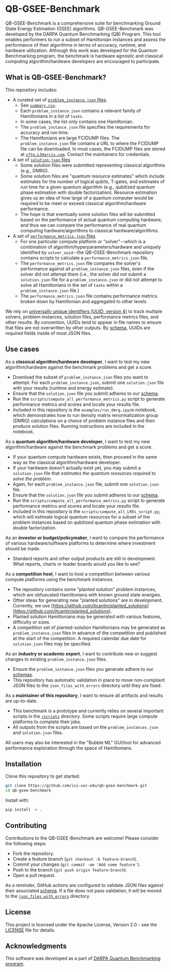 # QB-GSEE-Benchmark

QB-GSEE-Benchmark is a comprehensive suite for benchmarking Ground State Energy Estimation (GSEE) algorithms.  QB-GSEE-Benchmark was developed by the DARPA Quantum Benchmarking (QB) Program. This tool enables performers to run a subset of Hamiltonian instances and assess the performance of their algorithms in terms of accuracy, runtime, and hardware utilization.  Although this work was developed for the Quantum Benchmarking program, the benchmark is hardware agnostic and classical computing algorithm/hardware developers are encouraged to participate.

## What is QB-GSEE-Benchmark?

This repository includes:
- A curated set of [`problem_instance.json` files](./problem_instances/).
  - See [`summary.csv`](summary.csv).
  - Each `problem_instance.json` contains a relevant family of Hamiltonians in a list of `tasks`.
  - In some cases, the list only contains one Hamiltonian.
  - The `problem_instance.json` file specifies the requirements for accuracy and run time.
  - The Hamiltonians are large FCIDUMP files.  The `problem_instance.json` file contains a URL to where the FCIDUMP file can be downloaded.  In most cases, the FCIDUMP files are stored at [`sftp.L3Harris.com`](sftp.L3Harris.com).  Contact the maintainers for credentials.  
- A set of [`solution.json` files](./solution_files/)
  - Some solution files were submitted representing classical algorithms (e.g., DMRG).
  - Some solution files are "quantum resource estimates" which include estimates for the number of logical qubits, T-gates, and estimates of run time for a given quantum algorithm (e.g., qubitized quantum phase estimation with double factorization).  Resource estimation gives us an idea of how large of a quantum computer would be required to be meet or exceed classical algorithm/hardware performance.
  - The hope is that eventually some solution files will be submitted based on the performance of actual quantum computing hardware, and thus we can compare the performance of real quantum computing hardware/algorithms to classical hardware/algorithms.
- A set of [`performance_metrics.json` files](./performance_metrics/)
  - For one particular compute platform or "solver"--which is a combination of algorithm/hyperparameters/hardware and uniquely identified by `solver_uuid`--the QB-GSEE-Benchmark repository contains scripts to calculate a `performance_metrics.json` file.  
  - The `performance_metrics.json` file compares the solver's performance against all `problem_instance.json` files, even if the solver did not attempt them (i.e., the solver did not submit a `solution.json` file for a `problem_instance.json` or did not attempt to solve all Hamiltonians in the set of `tasks` within a `problem_instance.json` file.)
  - The `performance_metrics.json` file contains performance metrics broken down by Hamiltonian and aggregated to other levels. 

We rely on [universally unique identifiers (UUID, version 4)](https://en.wikipedia.org/wiki/Universally_unique_identifier) to track multiple solvers, problem instances, solution files, performance metrics files, and other results.  By convention, UUIDs tend to appear in file names to ensure that files are not overwritten by other outputs.  By [schema](./schemas), UUIDs are required fields inside of most JSON files.  

## Use cases

As a **classical algorithm/hardware developer**, I want to test my new algorithm/hardware against the benchmark problems and get a score.
- Download the subset of `problem_instance.json` files you want to attempt.  For each `problem_instance.json`, submit one `solution.json` file with your results (runtime and energy estimate).
- Ensure that the `solution.json` file you submit adheres to our [schema](./schemas/).
- Run the `scripts/compute_all_performance_metrics.py` script to generate performance metrics and scores and locate your results file. 
- Included in this repository is the `examples/run_dmrg.ipynb` notebook, which demonstrates how to run density matrix renormalization group (DMRG) calculations on a choice of problem instance files and then produce solution files. Running instructions are included in the notebook.

As a **quantum algorithm/hardware developer**, I want to test my new algorithm/hardware against the benchmark problems and get a score. 
- If your quantum compute hardware exists, then proceed in the same way as the classical algorithm/hardware developer.
- If your hardware doesn't actually exist yet, you may submit a `solution.json` file that *estimates the quantum resources required to solve the problem*.
- Again, for each `problem_instance.json` file, submit one `solution.json` file.
- Ensure that the `solution.json` file you submit adheres to our [schema](./schemas/).
- Run the `scripts/compute_all_performance_metrics.py` script to generate performance metrics and scores and locate your results file. 
- Included in this repository is the `scripts/compute_all_LREs_script.py`, which will estimate logical quantum resources for a subset of the problem instances based on qubitized quantum phase estimation with double factorization.

As an **investor or budget/policymaker**, I want to compare the performance of various hardware/software platforms to determine where investment should be made.
- Standard reports and other output products are still in development.  What reports, charts or leader boards would you like to see?

As a **competition host**, I want to host a competition between various compute platforms using the benchmark instances.
- The repository contains some "planted solution" problem instances, which are obfuscated Hamiltonians with known ground state energies.  
- Other ideas for generating new "planted solutions" are in development.  Currently, we use [https://github.com/jtcantin/planted_solutions](https://github.com/jtcantin/planted_solutions).
- Planted solution Hamiltonians may be generated with various features, difficulty or sizes.
- A competition set of planted-solution Hamiltonians may be generated as `problem_instance.json` files in advance of the competition and published at the start of the competition.  A required calendar due date for `solution.json` files may be specified.

As an **industry or academic expert**, I want to contribute new or suggest changes to existing `problem_instance.json` files.
- Ensure the `problem_instance.json` files you generate adhere to our [schemas](./schemas/). 
- This repository has automatic validation in place to move non-compliant JSON files to the `json_files_with_errors` directory until they are fixed.
 
As a **maintainer of this repository**, I want to ensure all artifacts and results are up-to-date.
- This benchmark is a prototype and currently relies on several important scripts in the [`/scripts`](./scripts/) directory. Some scripts require large compute platforms to complete their jobs.
- All outputs from the scripts are based on the `problem_instances.json` and `solution.json` files.


All users may also be interested in the "Bubble ML" GUI/tool for advanced performance exploration through the space of Hamiltonians.  


## Installation

Clone this repository to get started:
```bash
git clone https://github.com/isi-usc-edu/qb-gsee-benchmark.git
cd qb-gsee-benchmark
```
Install with:
```bash
pip install -e .
```


## Contributing

Contributions to the QB-GSEE-Benchmark are welcome! Please consider the following steps:
- Fork the repository.
- Create a feature branch (`git checkout -b feature-branch`).
- Commit your changes (`git commit -am 'Add some feature'`).
- Push to the branch (`git push origin feature-branch`).
- Open a pull request.

As a reminder, GitHub actions are configured to validate JSON files against their associated [schema](./schemas/).  If a file does not pass validation, it will be moved to the [`json_files_with_errors`](./json_files_with_errors/) directory.


## License

This project is licensed under the Apache License, Version 2.0 - see the [LICENSE](LICENSE) file for details.

## Acknowledgments

This software was developed as a part of [DARPA Quantum Benchmarking program](https://www.darpa.mil/program/quantum-benchmarking).
